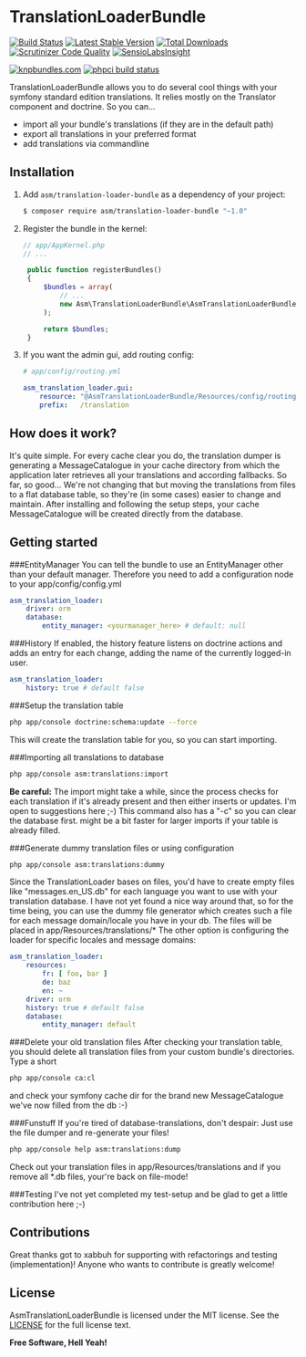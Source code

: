 TranslationLoaderBundle
=========

[![Build Status](https://travis-ci.org/maschmann/TranslationLoaderBundle.svg?branch=master)](https://travis-ci.org/maschmann/TranslationLoaderBundle)
[![Latest Stable Version](https://poser.pugx.org/asm/translation-loader-bundle/v/stable.png)](https://packagist.org/packages/asm/translation-loader-bundle)
[![Total Downloads](https://poser.pugx.org/asm/translation-loader-bundle/downloads.png)](https://packagist.org/packages/asm/translation-loader-bundle)
[![Scrutinizer Code Quality](https://scrutinizer-ci.com/g/maschmann/TranslationLoaderBundle/badges/quality-score.png?b=master)](https://scrutinizer-ci.com/g/maschmann/TranslationLoaderBundle/?branch=master)
[![SensioLabsInsight](https://insight.sensiolabs.com/projects/11ee80ea-d70f-41f6-84e6-31a71411c7e8/mini.png)](https://insight.sensiolabs.com/projects/11ee80ea-d70f-41f6-84e6-31a71411c7e8)

[![knpbundles.com](http://knpbundles.com/maschmann/TranslationLoaderBundle/badge-short)](http://knpbundles.com/maschmann/TranslationLoaderBundle) [![phpci build status](http://phpci.br0ken.de/build-status/image/1)](http://phpci.br0ken.de)

TranslationLoaderBundle allows you to do several cool things with your symfony standard edition translations. It relies mostly on the Translator component and doctrine.
So you can...
  - import all your bundle's translations (if they are in the default path)
  - export all translations in your preferred format
  - add translations via commandline

Installation
----------

1. Add `asm/translation-loader-bundle` as a dependency of your project:

   ```bash
   $ composer require asm/translation-loader-bundle "~1.0"
   ```

1. Register the bundle in the kernel:

   ```php
   // app/AppKernel.php
   // ...

    public function registerBundles()
    {
        $bundles = array(
            // ...
            new Asm\TranslationLoaderBundle\AsmTranslationLoaderBundle(),
        );

        return $bundles;
    }
   ```
1. If you want the admin gui, add routing config:

    ```yaml
    # app/config/routing.yml
    
    asm_translation_loader.gui:
        resource: "@AsmTranslationLoaderBundle/Resources/config/routing.yml"
        prefix:   /translation
    ```

How does it work?
----------

It's quite simple.
For every cache clear you do, the translation dumper is generating a MessageCatalogue in your cache directory from which the application later retrieves all your translations and according fallbacks. So far, so good... We're not changing that but moving the translations from files to a flat database table, so they're (in some cases) easier to change and maintain.
After installing and following the setup steps, your cache MessageCatalogue will be created directly from the database.

Getting started
----------
###EntityManager
You can tell the bundle to use an EntityManager other than your default manager.
Therefore you need to add a configuration node to your app/config/config.yml
```yml
asm_translation_loader:
    driver: orm
    database:
        entity_manager: <yourmanager_here> # default: null
```

###History
If enabled, the history feature listens on doctrine actions and adds an entry for each change, adding the name of the currently logged-in user.

```yml
asm_translation_loader:
    history: true # default false
```

###Setup the translation table
```sh
php app/console doctrine:schema:update --force
```
This will create the translation table for you, so you can start importing.

###Importing all translations to database
```sh
php app/console asm:translations:import
```
__Be careful:__ The import might take a while, since the process checks for each translation if it's already present and then either inserts or updates. I'm open to suggestions here ;-)
This command also has a "-c" so you can clear the database first. might be a bit faster for larger imports if your table is already filled.

###Generate dummy translation files or using configuration
```sh
php app/console asm:translations:dummy
```
Since the TranslationLoader bases on files, you'd have to create empty files like "messages.en_US.db" for each language you want to use with your translation database. I have not yet found a nice way around that, so for the time being, you can use the dummy file generator which creates such a file for each message domain/locale you have in your db. The files will be placed in app/Resources/translations/*
The other option is configuring the loader for specific locales and message domains:
```yml
asm_translation_loader:
    resources:
        fr: [ foo, bar ]
        de: baz
        en: ~
    driver: orm
    history: true # default false
    database:
        entity_manager: default
```

###Delete your old translation files
After checking your translation table, you should delete all translation files from your custom bundle's directories.
Type a short
```sh
php app/console ca:cl
```
and check your symfony cache dir for the brand new MessageCatalogue we've now filled from the db :-)

###Funstuff
If you're tired of database-translations, don't despair: Just use the file dumper and re-generate your files!
```sh
php app/console help asm:translations:dump
```
Check out your translation files in app/Resources/translations and if you remove all *.db files, your're back on file-mode!

###Testing
I've not yet completed my test-setup and be glad to get a little contribution here ;-)

Contributions
---------
Great thanks got to xabbuh for supporting with refactorings and testing (implementation)!
Anyone who wants to contribute is greatly welcome!

License
----

AsmTranslationLoaderBundle is licensed under the MIT license. See the [LICENSE](Resources/meta/LICENSE) for the full license text.


**Free Software, Hell Yeah!**
